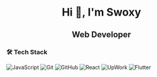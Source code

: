 <h1 align="center">Hi 👋, I'm Swoxy</h1>
<h2 align="center">Web Developer</h2>


###  🛠 Tech Stack
![JavaScript](https://img.shields.io/badge/-JavaScript-black?style=flat-square&logo=javascript) 
![Git](https://img.shields.io/badge/-Git-black?style=flat-square&logo=git)
![GitHub](https://img.shields.io/badge/-GitHub-black?style=flat-square&logo=github)
![React](https://img.shields.io/badge/-React-black?style=flat-square&logo=react)
![UpWork](https://img.shields.io/badge/-UpWork-black?style=flat-square&logo=upwork)
![Flutter](https://img.shields.io/badge/-Flutter-black?style=flat-square&logo=flutter)
